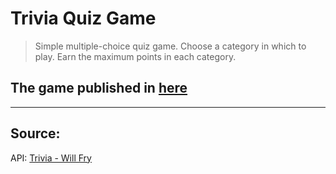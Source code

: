 # Trivia Quiz Game

> Simple multiple-choice quiz game. 
> Choose a category in which to play.
> Earn the maximum points in each category.

## **The game published in [here](https://gerry9009.github.io/triviaQuizGame/)**
___
## Source:
API: [Trivia - Will Fry](https://trivia.willfry.co.uk/)

